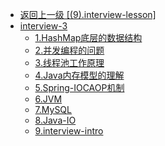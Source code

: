 - [返回上一级 [(9).interview-lesson]](2.JavaNotes/(9).interview-lesson/)
- [interview-3](2.JavaNotes/(9).interview-lesson/interview-3/)
  - [1.HashMap底层的数据结构](2.JavaNotes/(9).interview-lesson/interview-3/1.HashMap底层的数据结构.md)
  - [2.并发编程的问题](2.JavaNotes/(9).interview-lesson/interview-3/2.并发编程的问题.md)
  - [3.线程池工作原理](2.JavaNotes/(9).interview-lesson/interview-3/3.线程池工作原理.md)
  - [4.Java内存模型的理解](2.JavaNotes/(9).interview-lesson/interview-3/4.Java内存模型的理解.md)
  - [5.Spring-IOCAOP机制](2.JavaNotes/(9).interview-lesson/interview-3/5.Spring-IOCAOP机制.md)
  - [6.JVM](2.JavaNotes/(9).interview-lesson/interview-3/6.JVM.md)
  - [7.MySQL](2.JavaNotes/(9).interview-lesson/interview-3/7.MySQL.md)
  - [8.Java-IO](2.JavaNotes/(9).interview-lesson/interview-3/8.Java-IO.md)
  - [9.interview-intro](2.JavaNotes/(9).interview-lesson/interview-3/9.interview-intro.md)
